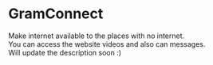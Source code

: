 # GramConnect
Make internet available to the places with no internet.</br>
You can access the website videos and also can messages.</br>
Will update the description soon :)


